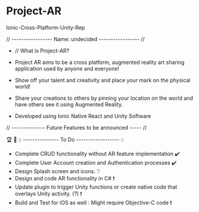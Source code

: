 # Project-AR
Ionic-Cross-Platform-Unity-Rep

// ----------------- Name: undecided ----------------- //
- // What is Project-AR? 

- Project AR aims to be a cross platform, augmented reality art sharing application used by anyone and everyone!
- Show off your talent and creativity and place your mark on the physical world! 
- Share your creations to others by pinning your location on the world and have others see it using Augmented Reality. 
- Developed using Ionic Native React and Unity Software

// -------------- Future Features to be announced ----- //

🏆 📓
:: --------------- To Do ------------------ ::
- Complete CRUD functionality without AR feature implementation ✔️
- Complete User Account creation and Authentication processes ✔️
- Design Splash screen and icons. ❔
- Design and code AR functionality in C# ❗
- Update plugin to trigger Unity functions or create native code that overlays Unity activity. (?) ❗
- Build and Test for iOS as well : Might require Objective-C code ❗
